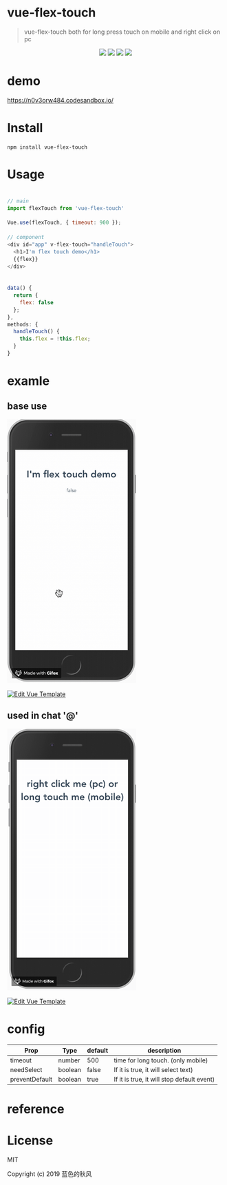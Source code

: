 # vue-flex-touch

> vue-flex-touch both for long press touch on mobile and right click on pc

<p align="center">
    <a href="https://travis-ci.org/hua1995116/vue-flex-touch"><img src="https://travis-ci.org/hua1995116/vue-flex-touch.svg?branch=master" /></a>
    <a href="https://npmcharts.com/compare/vue-flex-touch?minimal=true" rel="nofollow"><img src="https://img.shields.io/npm/dm/vue-flex-touch.svg" style="max-width:100%;"></a>
    <a href="https://www.npmjs.com/package/vue-flex-touch" rel="nofollow"><img src="https://img.shields.io/npm/v/vue-flex-touch.svg" style="max-width:100%;"></a>
    <a href="https://www.npmjs.com/package/vue-flex-touch" rel="nofollow"><img src="https://img.shields.io/npm/l/vue-flex-touch.svg?style=flat" style="max-width:100%;"></a>
</p>

# demo

https://n0v3orw484.codesandbox.io/

# Install
```shell
npm install vue-flex-touch
```

# Usage
```javascript

// main
import flexTouch from 'vue-flex-touch'

Vue.use(flexTouch, { timeout: 900 });

// component
<div id="app" v-flex-touch="handleTouch">
  <h1>I'm flex touch demo</h1>
  {{flex}}
</div>


data() {
  return {
    flex: false
  };
},
methods: {
  handleTouch() {
    this.flex = !this.flex;
  }
}
```

# examle

## base use

<img width="300" src="pic/2019-05-15&#32;19.28.11.gif"/>

[![Edit Vue Template](https://codesandbox.io/static/img/play-codesandbox.svg)](https://codesandbox.io/s/n0v3orw484?fontsize=14)

## used in chat '@'

<img width="300" src="pic/2019-05-15&#32;21.56.46.gif">

[![Edit Vue Template](https://codesandbox.io/static/img/play-codesandbox.svg)](https://codesandbox.io/s/oovv1q83zz?fontsize=14)

# config

|  Prop     |  Type     |   default    | description      |
|  ---  |  ---  |  ---  |  ---  |
|   timeout   |  number     | 500      | time for long touch. (only mobile)   |
|   needSelect    |  boolean     |  false     | If it is true, it will select text)      |
|   preventDefault    |  boolean     |  true     | If it is true, it will stop default event)      |


# reference


# License

MIT

Copyright (c) 2019 蓝色的秋风